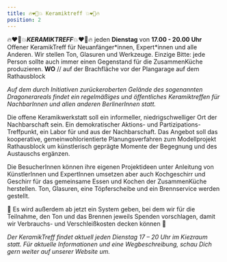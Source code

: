 ```yaml
---
title: 🔥❤️‍🔥💥 Keramiktreff 💥❤️‍🔥🔥
position: 2
---
```


🔥❤️‍🔥💥***KERAMIKTREFF***💥❤️‍🔥🔥 jeden **Dienstag** von **17.00 - 20.00 Uhr** Offener KeramikTreff für
Neuanfänger\*innen, Expert\*innen und alle Anderen. Wir stellen Ton, Glasuren und Werkzeuge. Einzige Bitte: jede Person sollte auch immer einen Gegenstand für die ZusammenKüche produzieren. **WO** // auf der Brachfläche vor der Plangarage auf dem Rathausblock

*Auf dem durch Initiativen zurückeroberten Gelände des sogenannten Dragonerareals findet ein regelmäßiges und öffentliches Keramiktreffen für NachbarInnen und allen anderen BerlinerInnen statt.*

Die offene Keramikwerkstatt soll ein informeller, niedrigschwelliger Ort der Nachbarschaft sein. Ein demokratischer Aktions- und Partizipations-Treffpunkt, ein Labor für und aus der Nachbarschaft. Das Angebot soll das kooperative, gemeinwohlorientierte Planungsverfahren zum Modellprojekt Rathausblock um künstlerisch geprägte Momente der Begegnung und des Austauschs ergänzen.

Die BesucherInnen können ihre eigenen Projektideen unter Anleitung von KünstlerInnen und ExpertInnen umsetzen aber auch Kochgeschirr und
Geschirr für das gemeinsame Essen und Kochen der ZusammenKüche herstellen. Ton, Glasuren, eine Töpferscheibe und ein Brennservice werden gestellt.

🌴 Es wird außerdem ab jetzt ein System geben, bei dem wir für die Teilnahme, den Ton und das Brennen jeweils Spenden vorschlagen, damit wir Verbrauchs- und Verschleißkosten decken können 💸

*Der KeramikTreff findet aktuell jeden Dienstag 17 – 20 Uhr im Kiezraum statt. Für aktuelle Informationen und eine Wegbeschreibung, schau Dich gern weiter auf unserer Website um.*
